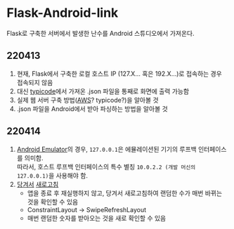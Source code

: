 # Flask-Android-link
Flask로 구축한 서버에서 발생한 난수를 Android 스튜디오에서 가져온다.  

## 220413  
1. 현재, Flask에서 구축한 로컬 호스트 IP (127.X... 혹은 192.X...)로 접속하는 경우 접속되지 않음
2. 대신 [typicode](https://jsonplaceholder.typicode.com/todos/1)에서 가져온 .json 파일을 통째로 화면에 출력 가능함
3. 실제 웹 서버 구축 방법([AWS](https://velog.io/@jaehyeong/Flask-%EC%9B%B9-%EC%84%9C%EB%B2%84-AWS-EC2%EC%97%90-%EB%B0%B0%ED%8F%AC%ED%95%98%EA%B8%B0)? typicode?)을 알아볼 것
4. .json 파일을 Android에서 받아 파싱하는 방법을 알아볼 것


## 220414
1. [Android Emulator](https://developer.android.com/studio/run/emulator-networking?hl=ko)의 경우, `127.0.0.1`은 에뮬레이션된 기기의 루프백 인터페이스를 의미함.  
  따라서, 호스트 루프백 인터페이스의 특수 별칭 `10.0.2.2 (개발 머신의 127.0.0.1)`을 사용해야 함.
2. [당겨서](https://developer.android.com/training/swipe/add-swipe-interface?hl=ko) [새로고침](https://stickode.tistory.com/20)
    - 앱을 종료 후 재실행하지 않고, 당겨서 새로고침하여 랜덤한 수가 매번 바뀌는 것을 확인할 수 있음
    - ConstraintLayout → SwipeRefreshLayout
    - 매번 랜덤한 숫자를 받아오는 것을 새로 확인할 수 있음
